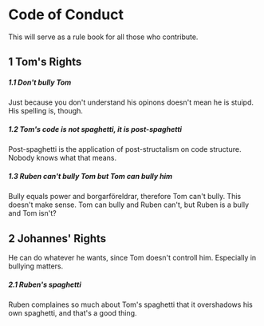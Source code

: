 # Code of Conduct

This will serve as a rule book for all those who contribute.

## 1 Tom's Rights

##### 1.1 Don't bully Tom
Just because you don't understand his opinons doesn't mean he is stuipd. His spelling is, though.

##### 1.2 Tom's code is not spaghetti, it is post-spaghetti
Post-spaghetti is the application of post-structalism on code structure. Nobody knows what that means.

##### 1.3 Ruben can't bully Tom but Tom can bully him
Bully equals power and borgarföreldrar, therefore Tom can't bully. This doesn't make sense. Tom can bully and Ruben can't, but Ruben is a bully and Tom isn't?

## 2 Johannes' Rights
He can do whatever he wants, since Tom doesn't controll him. Especially in bullying matters.

##### 2.1 Ruben's spaghetti
Ruben complaines so much about Tom's spaghetti that it overshadows his own spaghetti, and that's a good thing.
